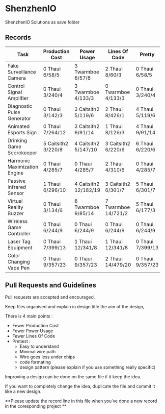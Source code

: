 # ShenzhenIO
ShenzhenIO Solutions as save folder

## Records

Task                         | Production Cost     | Power Usage           | Lines Of Code       | Pretty
---------------------------- | ------------------- | --------------------- | ------------------- | ---------------
Fake Surveillance Camera     | 0 Thaui 6/58/5      | 3 Twarmboe 6/57/8     | 2 Thaui 8/60/3      | 0 Thaui 6/58/5
Control Signal Amplifier     | 0 Thaui 3/240/4     | 3 Twarmboe 4/133/3    | 0 Twarmboe 4/133/3  | 0 Thaui 3/240/4
Diagnostic Pulse Generator   | 0 Thaui 3/142/3     | 3 Caitsith2 5/119/6   | 2 Thaui 8/426/1     | 4 Thaui 5/119/6
Animated Esports Sign        | 0 Thaui 7/264/12    | 3 Caitsith2 9/91/14   | 1 Thaui 8/126/3     | 4 Thaui 9/91/14
Drinking Game Scorekeeper    | 5 Caitsith2 3/220/8 | 4 Caitsith2 5/147/10  | 3 Caitsith2 6/220/6 | 6 Thaui 6/220/6
Harmonic Maximization Engine | 0 Thaui 4/285/7     | 0 Thaui 4/285/7       | 2 Thaui 4/310/6     | 0 Thaui 4/285/7
Passive Infrared Sensor      | 1 Thaui 6/296/10    | 4 Caitsith2 12/182/19 | 3 Caitsith2 6/301/7 | 5 Thaui 6/301/7
Virtual Reality Buzzer       | 0 Thaui 3/134/6     | 6 Twarmboe 9/85/14    | 7 Twarmboe 14/721/2 | 5 Thaui 6/177/3
Wireless Game Controller     | 0 Thaui 6/244/9     | 0 Thaui 6/244/9       | 0 Thaui 6/244/9     | 0 Thaui 6/244/9  
Laser Tag Equipment          | 0 Thaui 7/399/13    | 1 Thaui 12/341/8      | 1 Thaui 12/341/8    | 0 Thaui 7/399/13
Color Changing Vape Pen      | 0 Thaui 9/357/23    | 0 Thaui 9/357/23      | 2 Thaui 14/479/20   | 0 Thaui 9/357/23

## Pull Requests and Guidelines

Pull requests are accepted and encouraged.

Keep files organised and explain in design title the aim of the design, 

There is 4 main points :
 * Fewer Production Cost
 * Fewer Power Usage
 * Fewer Lines Of Code
 * Pretiest :
   * Easy to understand
   * Minimal wire path
   * Wire goes less under chips
   * code formating
   * design pattern (please explain if you use something really specific)
 
Improving a design can be done on the same file if it keep the idea.

If you want to completely change the idea, duplicate the file and commit it like a new design.

**Please update the record line in this file when you've done a new record in the coresponding project **
